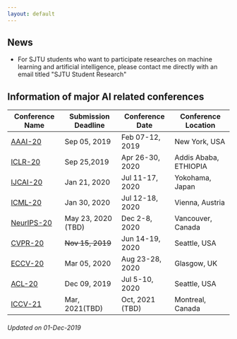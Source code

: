 ```yaml
---
layout: default
---
```

## News
*  For SJTU students who want to participate researches on machine learning and artificial intelligence, please contact me directly with an email titled "SJTU Student Research"

## Information of major AI related conferences

Conference Name  | Submission Deadline | Conference Date |Conference Location 
----------------- | -------------| -------------|-------------
[AAAI-20](https://aaai.org/Conferences/AAAI-20/)| Sep 05, 2019| Feb 07-12, 2019| New York, USA
[ICLR-20](https://iclr.cc/) | Sep 25,2019| Apr 26-30, 2020|Addis Ababa, ETHIOPIA 
[IJCAI-20](http://www.ijcai20.org) | Jan 21, 2020|Jul 11-17, 2020|Yokohama, Japan
[ICML-20](https://icml.cc/Conferences/2020)| Jan 30, 2020| Jul 12-18, 2020|Vienna, Austria
[NeurIPS-20](https://nips.cc/Conferences/2020)| May 23, 2020 (TBD)| Dec 2-8, 2020|Vancouver, Canada
[CVPR-20](http://cvpr2020.thecvf.com/) | ~~Nov 15, 2019~~|Jun 14-19, 2020|Seattle, USA
[ECCV-20](https://eccv2020.eu/)|Mar 05, 2020|Aug 23-28, 2020|Glasgow, UK
[ACL-20](https://acl2020.org/)|Dec 09, 2019|Jul 5-10, 2020|Seattle, USA
[ICCV-21](https://www.thecvf.com/?page_id=100)|Mar, 2021(TBD)|Oct, 2021 (TBD)|Montreal, Canada

###### Updated on 01-Dec-2019 

